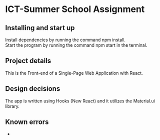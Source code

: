 # ICT-Summer School Assignment

## Installing and start up

Install dependencies by running the command npm install.<br />
Start the program by running the command npm start in the terminal.

## Project details

This is the Front-end of a Single-Page Web Application with React.

## Design decisions

The app is written using Hooks (New React) and it utilizes the Material.ui library.

## Known errors

-
